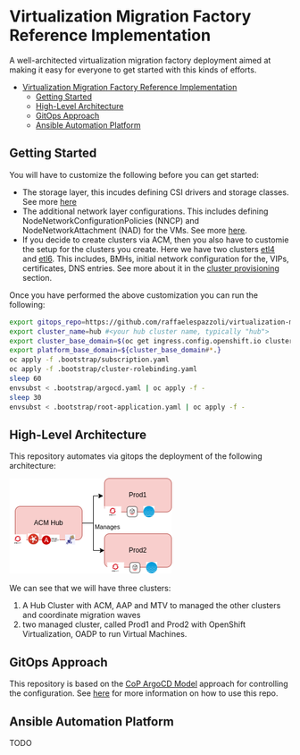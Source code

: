 # Virtualization Migration Factory Reference Implementation
A well-architected virtualization migration factory deployment aimed at making it easy for everyone to get started with this kinds of efforts.

<!-- TOC -->

- [Virtualization Migration Factory Reference Implementation](#virtualization-migration-factory-reference-implementation)
  - [Getting Started](#getting-started)
  - [High-Level Architecture](#repo-structure)
  - [GitOps Approach](#gitops-approach)
  - [Ansible Automation Platform](#ansible-automation-platform)    

<!-- TOC -->

## Getting Started 

You will have to customize the following before you can get started:

- The storage layer, this incudes defining CSI drivers and storage classes. See more [here](./storage.md)
- The additional network layer configurations. This includes defining NodeNetworkConfigurationPolicies (NNCP) and NodeNetworkAttachment (NAD) for the VMs. See more [here](./networking.md).
- If you decide to create clusters via ACM, then you also have to customie the  setup for the clusters you create. Here we have two clusters [etl4](./clusters/hub/overlays/cluster-etl4/) and [etl6](./clusters/hub/overlays/cluster-etl6/). This includes, BMHs, initial network configuration for the, VIPs, certificates, DNS entries. See more about it in the [cluster provisioning](#cluster-provisioning) section.


Once you have performed the above customization you can run the following:

```sh
export gitops_repo=https://github.com/raffaelespazzoli/virtualization-migration-factory-reference-implementation.git #<your newly created repo>>
export cluster_name=hub #<your hub cluster name, typically "hub">
export cluster_base_domain=$(oc get ingress.config.openshift.io cluster --template={{.spec.domain}} | sed -e "s/^apps.//")
export platform_base_domain=${cluster_base_domain#*.}
oc apply -f .bootstrap/subscription.yaml
oc apply -f .bootstrap/cluster-rolebinding.yaml
sleep 60
envsubst < .bootstrap/argocd.yaml | oc apply -f -
sleep 30
envsubst < .bootstrap/root-application.yaml | oc apply -f -
```

## High-Level Architecture

This repository automates via gitops the deployment of the following architecture:

![well-architected migration factory](media/clusters.drawio.png)

We can see that we will have three clusters:

1. A Hub Cluster with ACM, AAP and MTV to managed the other clusters and coordinate migration waves
2. two managed cluster, called Prod1 and Prod2 with OpenShift Virtualization, OADP to run Virtual Machines.


## GitOps Approach

This repository is based on the [CoP ArgoCD Model](https://github.com/redhat-cop/gitops-standards-repo-template) approach for controlling the configuration.
See [here](./gitops-approach.md) for more information on how to use this repo.

## Ansible Automation Platform

TODO

